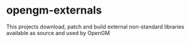 opengm-externals
================

This projects download, patch and build external non-standard libraries available as source and used by OpenGM
